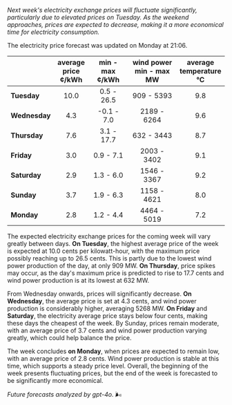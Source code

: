 *Next week's electricity exchange prices will fluctuate significantly, particularly due to elevated prices on Tuesday. As the weekend approaches, prices are expected to decrease, making it a more economical time for electricity consumption.*

The electricity price forecast was updated on Monday at 21:06.

|             | average<br>price<br>¢/kWh | min - max<br>¢/kWh | wind power<br>min - max<br>MW | average<br>temperature<br>°C |
|:-------------|:----------------:|:----------------:|:-------------:|:-------------:|
| **Tuesday**  | 10.0             | 0.5 - 26.5       | 909 - 5393    | 9.8           |
| **Wednesday** | 4.3             | -0.1 - 7.0       | 2189 - 6264   | 9.6           |
| **Thursday**  | 7.6             | 3.1 - 17.7       | 632 - 3443    | 8.7           |
| **Friday**    | 3.0             | 0.9 - 7.1        | 2003 - 3402   | 9.1           |
| **Saturday**  | 2.9             | 1.3 - 6.0        | 1546 - 3367   | 9.2           |
| **Sunday**    | 3.7             | 1.9 - 6.3        | 1158 - 4621   | 8.0           |
| **Monday**    | 2.8             | 1.2 - 4.4        | 4464 - 5019   | 7.2           |

The expected electricity exchange prices for the coming week will vary greatly between days. **On Tuesday**, the highest average price of the week is expected at 10.0 cents per kilowatt-hour, with the maximum price possibly reaching up to 26.5 cents. This is partly due to the lowest wind power production of the day, at only 909 MW. **On Thursday**, price spikes may occur, as the day's maximum price is predicted to rise to 17.7 cents and wind power production is at its lowest at 632 MW.

From Wednesday onwards, prices will significantly decrease. **On Wednesday**, the average price is set at 4.3 cents, and wind power production is considerably higher, averaging 5268 MW. **On Friday** and **Saturday**, the electricity average price stays below four cents, making these days the cheapest of the week. By Sunday, prices remain moderate, with an average price of 3.7 cents and wind power production varying greatly, which could help balance the price.

The week concludes **on Monday**, when prices are expected to remain low, with an average price of 2.8 cents. Wind power production is stable at this time, which supports a steady price level. Overall, the beginning of the week presents fluctuating prices, but the end of the week is forecasted to be significantly more economical.

*Future forecasts analyzed by gpt-4o.* 🌬️

